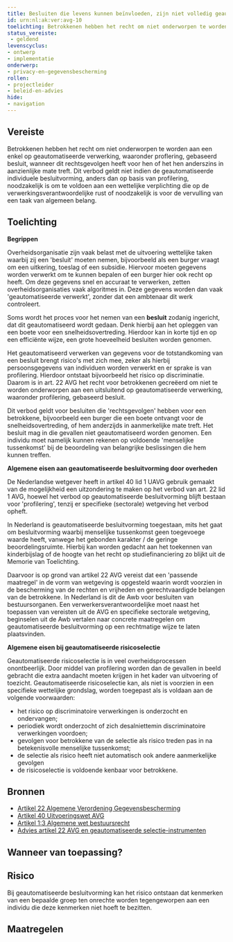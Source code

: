 ```yaml
---
title: Besluiten die levens kunnen beïnvloeden, zijn niet volledig geautomatiseerd
id: urn:nl:ak:ver:avg-10
toelichting: Betrokkenen hebben het recht om niet onderworpen te worden aan een enkel op geautomatiseerde verwerking, waaronder proflering, gebaseerd besluit, wanneer dit rechtsgevolgen heeft voor hen of het hen anderszins in aanzienlijke mate treft.
status_vereiste: 
 - geldend
levenscyclus: 
- ontwerp
- implementatie
onderwerp:
- privacy-en-gegevensbescherming
rollen:
- projectleider
- beleid-en-advies
hide:
- navigation
---
```


<!-- tags -->

## Vereiste

Betrokkenen hebben het recht om niet onderworpen te worden aan een enkel op geautomatiseerde verwerking, waaronder proflering, gebaseerd besluit, wanneer dit rechtsgevolgen heeft voor hen of het hen anderszins in aanzienlijke mate treft. Dit verbod geldt niet indien de  geautomatiseerde individuele besluitvorming, anders dan op basis van profilering, noodzakelijk is om te voldoen aan een wettelijke verplichting die op de verwerkingsverantwoordelijke rust of noodzakelijk is voor de vervulling van een taak van algemeen belang.

## Toelichting

**Begrippen**

Overheidsorganisatie zijn vaak belast met de uitvoering wettelijke taken waarbij zij een 'besluit' moeten nemen, bijvoorbeeld als een burger vraagt om een uitkering, toeslag of een subsidie.
Hiervoor moeten gegevens worden verwerkt om te kunnen bepalen of een burger hier ook recht op heeft. Om deze gegevens snel en accuraat te verwerken, zetten overheidsorganisaties vaak algoritmes in. Deze gegevens worden dan vaak 'geautomatiseerde verwerkt', zonder dat een ambtenaar dit werk controleert.

Soms wordt het proces voor het nemen van een **besluit** zodanig ingericht, dat dit geautomatiseerd wordt gedaan. Denk hierbij aan het opleggen van een boete voor een snelheidsovertreding. Hierdoor kan in korte tijd en op een efficiënte wijze, een grote hoeveelheid besluiten worden genomen. 

Het geautomatiseerd verwerken van gegevens voor de totstandkoming van een besluit brengt risico's met zich mee, zeker als hierbij persoonsgegevens van individuen worden verwerkt en er sprake is van profilering. Hierdoor ontstaat bijvoorbeeld het risico op discriminatie.
Daarom is in art. 22 AVG het recht voor betrokkenen gecreëerd om niet te worden onderworpen aan een uitsluitend op geautomatiseerde verwerking, waaronder profilering, gebaseerd besluit.

Dit verbod geldt voor besluiten die 'rechtsgevolgen' hebben voor een betrokkene, bijvoorbeeld een burger die een boete ontvangt voor de snelheidsovertreding, of hem anderzijds in aanmerkelijke mate treft. 
Het besluit mag in die gevallen niet geautomatiseerd worden genomen. Een individu moet namelijk kunnen rekenen op voldoende 'menselijke tussenkomst' bij de beoordeling van belangrijke beslissingen die hem kunnen treffen.

**Algemene eisen aan geautomatiseerde besluitvorming door overheden**

De Nederlandse wetgever heeft in artikel 40 lid 1 UAVG gebruik gemaakt van de mogelijkheid een uitzondering te maken op het verbod van art. 22 lid 1 AVG, hoewel het verbod op geautomatiseerde besluitvorming blijft bestaan voor 'profilering', tenzij er specifieke (sectorale) wetgeving het verbod opheft.

In Nederland is geautomatiseerde besluitvorming toegestaan, mits het gaat om besluitvorming waarbij menselijke tussenkomst geen toegevoege waarde heeft, vanwege het gebonden karakter / de geringe beoordelingsruimte. Hierbij kan worden gedacht aan het toekennen van kinderbijslag of de hoogte van het recht op studiefinanciering zo blijkt uit de Memorie van Toelichting.

Daarvoor is op grond van artikel 22 AVG vereist dat een 'passende maatregel' in de vorm van wetgeving is opgesteld waarin wordt voorzien in de bescherming van de rechten en vrijheden en gerechtvaardigde belangen van de betrokkene. In Nederland is dit de Awb voor besluiten van bestuursorganen. Een verwerkersverantwoordelijke moet naast het toepassen van vereisten uit de AVG en specifieke sectorale wetgeving, beginselen uit de Awb vertalen naar concrete maatregelen om geautomatiseerde besluitvorming op een rechtmatige wijze te laten plaatsvinden.

**Algemene eisen bij geautomatiseerde risicoselectie**

Geautomatiseerde risicoselectie is in veel overheidsprocessen onontbeerlijk. Door middel van profilering worden dan de gevallen in beeld gebracht die extra aandacht moeten krijgen in het kader van uitvoering of toezicht. Geautomatiseerde risicoselectie kan, als niet is voorzien in een specifieke wettelijke grondslag, worden toegepast als is voldaan aan de volgende voorwaarden:
  - het risico op discriminatoire verwerkingen is onderzocht en ondervangen;
  - periodiek wordt onderzocht of zich desalniettemin discriminatoire verwerkingen voordoen;
  - gevolgen voor betrokkene van de selectie als risico treden pas in na betekenisvolle menselijke tussenkomst;
  - de selectie als risico heeft niet automatisch ook andere aanmerkelijke gevolgen
  - de risicoselectie is voldoende kenbaar voor betrokkene. 

## Bronnen

- [Artikel 22 Algemene Verordening Gegevensbescherming](https://eur-lex.europa.eu/legal-content/NL/TXT/HTML/?uri=CELEX:32016R0679)
- [Artikel 40 Uitvoeringswet AVG](https://wetten.overheid.nl/jci1.3:c:BWBR0040940&hoofdstuk=4&artikel=40&z=2021-07-01&g=2021-07-01) 
- [Artikel 1:3 Algemene wet bestuursrecht](https://wetten.overheid.nl/jci1.3:c:BWBR0005537&hoofdstuk=1&titeldeel=1.1&artikel=1:3&z=2024-05-01&g=2024-05-01) 
- [Advies artikel 22 AVG en geautomatiseerde selectie-instrumenten](https://www.autoriteitpersoonsgegevens.nl/system/files?file=2024-10/Advies%20geautomatiseerde%20besluitvorming%20artikel%2022%20AVG.pdf)

## Wanneer van toepassing? 
<!-- tags-ai-act --> 


## Risico 

Bij geautomatiseerde besluitvorming kan het risico ontstaan dat kenmerken van een bepaalde groep ten onrechte worden tegengeworpen aan een individu die deze kenmerken niet hoeft te bezitten.

## Maatregelen 

<!-- list_maatregelen vereiste/avg-10-recht-op-niet-geautomatiseerde-besluitvorming no-search no-onderwerp no-rol no-levenscyclus -->
